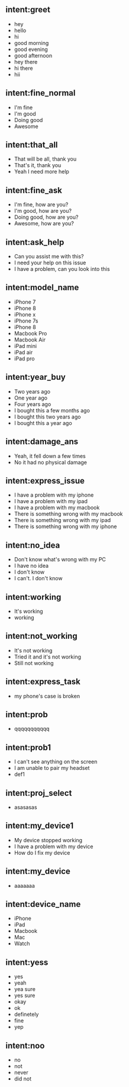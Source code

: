 ## intent:greet
- hey
- hello
- hi
- good morning
- good evening
- good afternoon
- hey there
- hi there
- hii

## intent:fine_normal
- I'm fine
- I'm good
- Doing good
- Awesome

## intent:that_all
- That will be all, thank you
- That's it, thank you
- Yeah I need more help

## intent:fine_ask
- I'm fine, how are you?
- I'm good, how are you?
- Doing good, how are you?
- Awesome, how are you?

## intent:ask_help
- Can you assist me with this?
- I need your help on this issue
- I have a problem, can you look into this

## intent:model_name
- iPhone 7
- iPhone 8
- iPhone x
- iPhone 7s
- iPhone 8
- Macbook Pro
- Macbook Air
- iPad mini
- iPad air
- iPad pro

## intent:year_buy
- Two years ago
- One year ago
- Four years ago
- I bought this a few months ago
- I bought this two years ago
- I bought this a year ago

## intent:damage_ans
- Yeah, it fell down a few times
- No it had no physical damage

## intent:express_issue
- I have a problem with my iphone
- I have a problem with my ipad
- I have a problem with my macbook
- There is something wrong with my macbook
- There is something wrong with my ipad
- There is something wrong with my iphone

## intent:no_idea
- Don't know what's wrong with my PC
- I have no idea
- I don't know
- I can't. I don't know

## intent:working
- It's working
- working

## intent:not_working
- It's not working
- Tried it and it's not working
- Still not working

## intent:express_task
- my phone's case is broken

## intent:prob
- qqqqqqqqqqq

## intent:prob1
- I can't see anything on the screen
- I am unable to pair my headset
- def1

## intent:proj_select
- asasasas

## intent:my_device1
- My device stopped working
- I have a problem with my device
- How do I fix my device

## intent:my_device
- aaaaaaa

## intent:device_name
- iPhone
- iPad
- Macbook
- Mac
- Watch

## intent:yess
- yes
- yeah
- yea sure
- yes sure
- okay
- ok
- definetely
- fine
- yep

## intent:noo
- no
- not
- never
- did not

